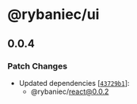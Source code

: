 # @rybaniec/ui

## 0.0.4

### Patch Changes

- Updated dependencies [[`43729b1`](https://github.com/maciejrybaniec/npm-release/commit/43729b1f08b7d505ab3bc62297e5254e25588c6a)]:
  - @rybaniec/react@0.0.2
